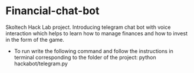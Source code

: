 # Financial-chat-bot
Skoltech Hack Lab project. Introducing telegram chat bot with voice interaction which helps to learn how to manage finances and how to invest in the form of the game.
* To run write the following command and follow the instructions in terminal corresponding to the folder of the project:
python hackabot/telegram.py

